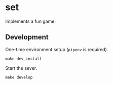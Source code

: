 set
===

Implements a fun game.

Development
-----------

One-time environment setup (`pipenv` is required).

```
make dev_install
```

Start the sever.

```
make develop
```
